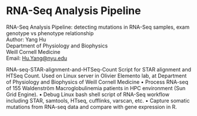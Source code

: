 # RNA-Seq Analysis Pipeline

RNA-Seq Analysis Pipeline: detecting mutations in RNA-Seq samples, exam genotype vs phenotype relationship<br />
Author: Yang Hu<br />
Department of Physiology and Biophysics<br />
Weill Cornell Medicine<br />
Email: Hu.Yang@nyu.edu<br />

RNA-seq-STAR-alignment-and-HTSeq-Count
Script for STAR alignment and HTSeq Count. 
Used on Linux server in Olivier Elemento lab, at Department of Physiology and Biophysics of Weill Cornell Medicine
•    Process RNA-seq of 155 Waldenström Macroglobulinemia patients in HPC environment (Sun Grid Engine).
•    Debug Linux bash shell script of RNA-Seq workflow including STAR, samtools, HTseq, cufflinks, varscan, etc.
•    Capture somatic mutations from RNA-seq data and compare with gene expression in R.
